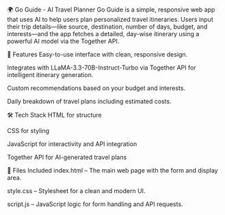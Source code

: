 🌍 Go Guide - AI Travel Planner
Go Guide is a simple, responsive web app that uses AI to help users plan personalized travel itineraries. Users input their trip details—like source, destination, number of days, budget, and interests—and the app fetches a detailed, day-wise itinerary using a powerful AI model via the Together API.

🚀 Features
Easy-to-use interface with clean, responsive design.

Integrates with LLaMA-3.3-70B-Instruct-Turbo via Together API for intelligent itinerary generation.

Custom recommendations based on your budget and interests.

Daily breakdown of travel plans including estimated costs.

🛠 Tech Stack
HTML for structure

CSS for styling

JavaScript for interactivity and API integration

Together API for AI-generated travel plans

📂 Files Included
index.html – The main web page with the form and display area.

style.css – Stylesheet for a clean and modern UI.

script.js – JavaScript logic for form handling and API requests.

